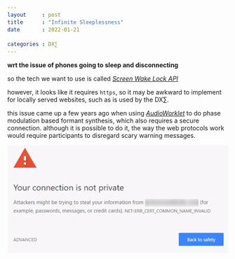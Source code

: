 ```yaml
---
layout     : post
title      : "Infinite Sleeplessness"
date       : 2022-01-21

categories : DX∑
---
```


**wrt the issue of phones going to sleep and disconnecting**

so the tech we want to use is called *[Screen Wake Lock API](https://developer.mozilla.org/en-US/docs/Web/API/Screen_Wake_Lock_API)*

however, it looks like it requires `https`, so it may be awkward to implement for locally served websites, such as is used by the DX∑.

this issue came up a few years ago when using *[AudioWorklet](https://developer.mozilla.org/en-US/docs/Web/API/AudioWorklet)* to do phase modulation based formant synthesis, which also requires a secure connection. although it is possible to do it, the way the web protocols work would require participants to disregard scary warning messages.

![scary warning](/etc/images/infinite_sleeplessness_warning.png)
